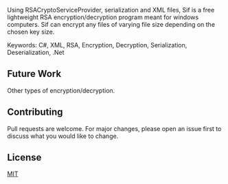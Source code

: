 Using RSACryptoServiceProvider, serialization and XML files, Sif is a free lightweight RSA encryption/decryption program meant for windows computers.
Sif can encrypt any files of varying file size depending on the chosen key size.


Keywords: C#, XML, RSA, Encryption, Decryption, Serialization, Deserialization, .Net

## Future Work
Other types of encryption/decryption.

## Contributing
Pull requests are welcome. For major changes, please open an issue first to discuss what you would like to change.

## License
[MIT](https://choosealicense.com/licenses/mit/)